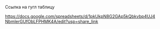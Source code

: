 Ссылка на гугл таблицу

https://docs.google.com/spreadsheets/d/1pkUkpN8G2GAp5kQbkvbp4UJ4NbmlerGUfObLFPHMK4A/edit?usp=share_link
